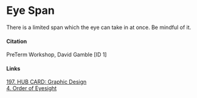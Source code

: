 # Eye Span

There is a limited span which the eye can take in at once. Be mindful of it. &#9;

#### Citation
PreTerm Workshop, David Gamble [ID 1]

#### Links

[197. HUB CARD: Graphic Design](197_HUB__Graphic_Design_and_Data_Analysis.md)  
[4. Order of Eyesight](4_Order_of_Eyesight.md)
